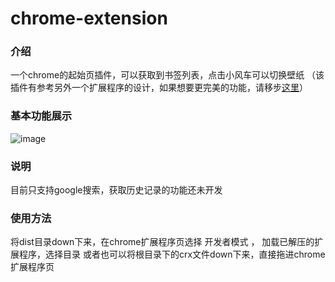 # chrome-extension

### 介绍
一个chrome的起始页插件，可以获取到书签列表，点击小风车可以切换壁纸
（该插件有参考另外一个扩展程序的设计，如果想要更完美的功能，请移步[这里](https://chrome.google.com/webstore/detail/infinity-new-tab/dbfmnekepjoapopniengjbcpnbljalfg)）

### 基本功能展示
![image](https://github.com/ljuyi/chrome-extension/tree/master/static/show.gif)

### 说明
目前只支持google搜索，获取历史记录的功能还未开发

### 使用方法
将dist目录down下来，在chrome扩展程序页选择 开发者模式 ， 加载已解压的扩展程序，选择目录
或者也可以将根目录下的crx文件down下来，直接拖进chrome扩展程序页
